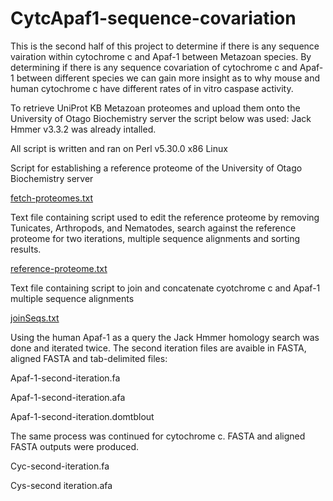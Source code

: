 # CytcApaf1-sequence-covariation

This is the second half of this project to determine if there is any sequence vairation within cytochrome c and Apaf-1 between Metazoan species. By determining if there is any sequence covariation of cytochrome c and Apaf-1 between different species we can gain more insight as to why mouse and human cytochrome c have different rates of in vitro caspase activity. 

To retrieve UniProt KB Metazoan proteomes and upload them onto the University of Otago Biochemistry server the script below was used: Jack Hmmer v3.3.2 was already intalled. 

All script is written and ran on Perl v5.30.0 x86 Linux

Script for establishing a reference proteome of the University of Otago Biochemistry server

[fetch-proteomes.txt](https://github.com/mouch930/CytcApaf1-sequence-covariation/files/10574664/fetch-proteomes.txt)

Text file containing script used to edit the reference proteome by removing Tunicates, Arthropods, and Nematodes, search against the reference proteome for two iterations, multiple sequence alignments and sorting results. 

[reference-proteome.txt](https://github.com/mouch930/CytcApaf1-sequence-covariation/files/10574668/reference-proteome.txt)

Text file containing script to join and concatenate cyotchrome c and Apaf-1 multiple sequence alignments

[joinSeqs.txt](https://github.com/mouch930/CytcApaf1-sequence-covariation/files/10575237/joinSeqs.txt)

Using the human Apaf-1 as a query the Jack Hmmer homology search was done and iterated twice. The second iteration files are avaible in FASTA, aligned FASTA and tab-delimited files:

Apaf-1-second-iteration.fa

Apaf-1-second-iteration.afa

Apaf-1-second-iteration.domtblout

The same process was continued for cytochrome c. FASTA and aligned FASTA outputs were produced. 

Cyc-second-iteration.fa

Cys-second iteration.afa


